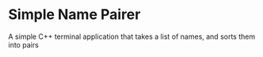 # Simple Name Pairer
A simple C++ terminal application that takes a list of names, and sorts them into pairs
